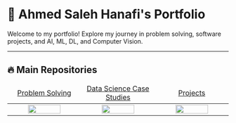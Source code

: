 # 💼 Ahmed Saleh Hanafi's Portfolio

Welcome to my portfolio! Explore my journey in problem solving, software projects, and AI, ML, DL, and Computer Vision.

---

## 🔥 Main Repositories

<table>
  <thead>
        <tr>
            <td align="center" width="33%"><a href="">                  Problem Solving                  </a></td>
            <td align="center" width="33%"><a href="">                 Data Science Case Studies                 </a></td>
            <td align="center" width="33%"><a href="">                       Projects              </a></td>
        </tr>
  </thead>

  <tbody>
        <tr>
            <td align="center"><a href="/problem-solving/README.md">                              
              <img src="https://github.com/user-attachments/assets/1560bac9-e43c-4d64-a98e-2d0199175439"                  width="70%"></img></a></td>
            <td align="center"><a href="/Data-Science-Case-Studies/README.md">                             
              <img src="https://github.com/user-attachments/assets/bb95cd3b-67af-416c-aee1-d75ecb753b3f"                 width="70%"></img></a></td>
            <td align="center"><a href="/projects/README.md">                          
              <img src="https://github.com/user-attachments/assets/d35773a0-0f9a-4b60-b654-7899b3757394"              width="70%"></img></a></td>
        </tr>
  </tbody>
</table>

